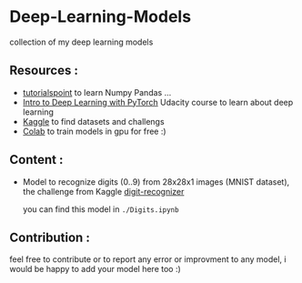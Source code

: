 # Deep-Learning-Models
 collection of my deep learning  models
## Resources :
* [tutorialspoint](https://www.tutorialspoint.com/) to learn Numpy Pandas ...
* [Intro to Deep Learning with PyTorch](https://classroom.udacity.com/courses/ud188) Udacity course to learn about deep learning
* [Kaggle](https://www.kaggle.com) to find datasets and challengs
* [Colab](https://colab.research.google.com) to train models in gpu for free :)
## Content :

* Model to recognize digits (0..9) from 28x28x1 images (MNIST dataset), the challenge from Kaggle [digit-recognizer](https://www.kaggle.com/c/digit-recognizer)
  
  you can find this model in ``` ./Digits.ipynb ```



## Contribution :
feel free to contribute or to report any error or improvment to any model, i would be happy to add your model here too :)

